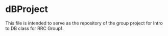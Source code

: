 # dBProject
This file is intended to serve as the repository of the group project for Intro to DB class for RRC Group1.
